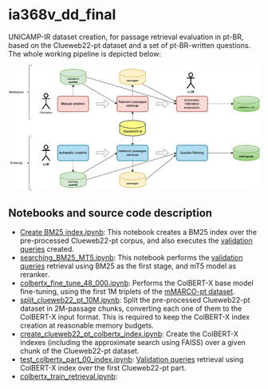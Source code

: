 # ia368v_dd_final

UNICAMP-IR dataset creation, for passage retrieval evaluation in pt-BR, based on the Clueweb22-pt dataset and a set of pt-BR-written questions. The whole working pipeline is depicted below:

![UNICAMP-IR semi-automatic creation pipeline](Pipeline%20UNICAMP-IR.png)

## Notebooks and source code description

* [Create BM25 index.ipynb](Create%20BM25%20index.ipynb): This notebook creates a BM25 index over the pre-processed Clueweb22-pt corpus, and also executes the [validation queries](queries_validation.tsv) created.
* [searching_BM25_MT5.ipynb](searching_BM25_MT5.ipynb): This notebook performs the [validation queries](queries_validation.tsv) retrieval using BM25 as the first stage, and mT5 model as reranker.
* [colbertx_fine_tune_48_000.ipynb](searching_BM25_MT5.ipynb): Performs the ColBERT-X base model fine-tuning, using the first 1M triplets of the [mMARCO-pt dataset](https://huggingface.co/datasets/unicamp-dl/mmarco).
* [split_clueweb22_pt_10M.ipynb](split_clueweb22_pt_10M.ipynb): Split the pre-processed Clueweb22-pt dataset in 2M-passage chunks, converting each one of them to the ColBERT-X input format. This is required to keep the ColBERT-X index creation at reasonable memory budgets.
* [create_clueweb22_pt_colbertx_index.ipynb](create_clueweb22_pt_colbertx_index.ipynb): Create the ColBERT-X indexes (including the approximate search using FAISS) over a given chunk of the Clueweb22-pt dataset.
* [test_colbertx_part_00_index.ipynb](test_colbertx_part_00_index.ipynb): [Validation queries](queries_validation.tsv) retrieval using ColBERT-X index over the first Clueweb22-pt part.
* [colbertx_train_retrieval.ipynb](colbertx_train_retrieval.ipynb): 
